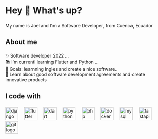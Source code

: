 <h1 align="left">Hey 👋 What's up?</h1>

###

<p align="left">My name is Joel and I'm a Software Developer, from Cuenca, Ecuador  <img src="https://flagcdn.com/ec.svg" height="10" /> </p>

###

<h2 align="left">About me</h2>

###

<p align="left">✨ Software developer 2022 ...<br>📚 I'm currentl learning Flutter and Python ...<br>🎯 Goals: learnning Ingles and create a nice software..<br>🎲 Learn about good software development agreements and create innovative products</p>

###

<h2 align="left">I code with</h2>

###

<div align="left">

<div align="left">
  <img src="https://skillicons.dev/icons?i=django" height="40" alt="django logo"  />
  <img width="12" />
  <img src="https://skillicons.dev/icons?i=flutter" height="40" alt="flutter logo"  />
  <img width="12" />
  <img src="https://skillicons.dev/icons?i=dart" height="40" alt="dart logo"  />
  <img width="12" />
  <img src="https://skillicons.dev/icons?i=py" height="40" alt="python logo"  />
  <img width="12" />
  <img src="https://skillicons.dev/icons?i=php" height="40" alt="php logo"  />
  <img width="12" />
  <img src="https://skillicons.dev/icons?i=docker" height="40" alt="docker logo"  />
  <img width="12" />
  <img src="https://skillicons.dev/icons?i=mysql" height="40" alt="mysql logo"  />
  <img width="12" />
  <img src="https://cdn.jsdelivr.net/gh/devicons/devicon/icons/fastapi/fastapi-original.svg" height="40" alt="fastapi logo"  />
  <img width="12" />
  <img src="https://cdn.jsdelivr.net/gh/devicons/devicon/icons/git/git-original.svg" height="40" alt="git logo"  />
</div>
</div>

###





